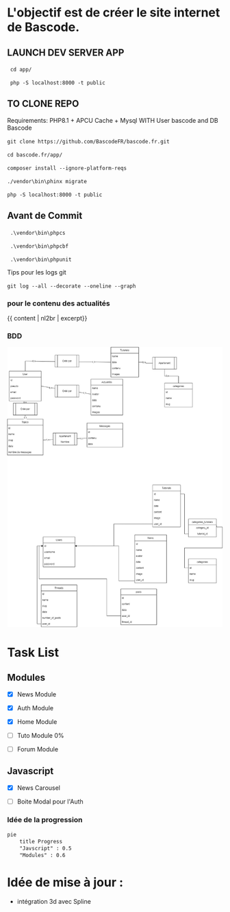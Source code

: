 # L'objectif est de créer le site internet de Bascode.

  
  

## LAUNCH DEV SERVER APP

  

` cd app/`

` php -S localhost:8000 -t public`

  

## TO CLONE REPO

  

Requirements: PHP8.1 + APCU Cache + Mysql WITH User bascode and DB Bascode

  

` git clone https://github.com/BascodeFR/bascode.fr.git `

` cd bascode.fr/app/ `

` composer install --ignore-platform-reqs `

` ./vendor\bin\phinx migrate `

` php -S localhost:8000 -t public `

  

## Avant de Commit

  

` .\vendor\bin\phpcs`

` .\vendor\bin\phpcbf`

` .\vendor\bin\phpunit`

  

Tips pour les logs git

` git log --all --decorate --oneline --graph `

  

### pour le contenu des actualités

  
  

{{ content | nl2br | excerpt}}

  

### BDD

![BDD](./Bdd.jpg)

  
  

# Task List

  

## Modules

  

- [X] News Module

- [X] Auth Module

- [x] Home Module

- [ ] Tuto Module 0%

- [ ] Forum Module

  

## Javascript

  

- [X] News Carousel

- [ ] Boite Modal pour l'Auth

### Idée de la progression 

```mermaid
pie
    title Progress
    "Javscript" : 0.5
    "Modules" : 0.6
```

# Idée de mise à jour :

- intégration 3d avec Spline






